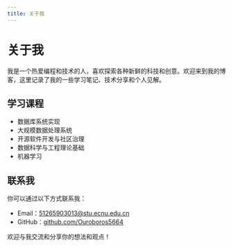 ```yaml
---
title: 关于我
---
```


# 关于我

我是一个热爱编程和技术的人，喜欢探索各种新鲜的科技和创意。欢迎来到我的博客，这里记录了我的一些学习笔记、技术分享和个人见解。

## 学习课程

- 数据库系统实现
- 大规模数据处理系统
- 开源软件开发与社区治理
- 数据科学与工程理论基础
- 机器学习

## 联系我

你可以通过以下方式联系我：

- Email：51265903013@stu.ecnu.edu.cn
- GitHub：[github.com/Ouroboros5664](https://github.com/Ouroboros5664)

欢迎与我交流和分享你的想法和观点！